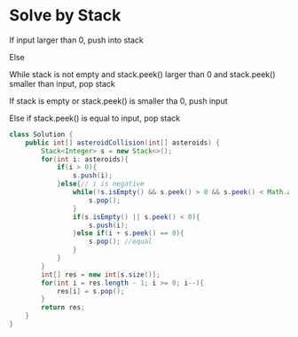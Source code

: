 <h1>Solve by Stack</h1>

<p>If input larger than 0, push into stack</p>
<p>Else</p>
<p>While stack is not empty and stack.peek() larger than 0 and stack.peek() smaller than input, pop stack</p>
<p>If stack is empty or stack.peek() is smaller tha 0, push input</p>
<p>Else if stack.peek() is equal to input, pop stack</p>

```java
class Solution {
    public int[] asteroidCollision(int[] asteroids) {
        Stack<Integer> s = new Stack<>();
        for(int i: asteroids){
            if(i > 0){
                s.push(i);
            }else{// i is negative
                while(!s.isEmpty() && s.peek() > 0 && s.peek() < Math.abs(i)){
                    s.pop();
                }
                if(s.isEmpty() || s.peek() < 0){
                    s.push(i);
                }else if(i + s.peek() == 0){
                    s.pop(); //equal
                }
            }
        }
        int[] res = new int[s.size()];   
        for(int i = res.length - 1; i >= 0; i--){
            res[i] = s.pop();
        }
        return res;
    }
}

```
